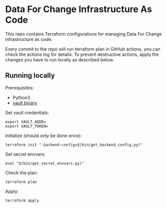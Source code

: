 # Data For Change Infrastructure As Code

This repo contains Terraform configurations for managing Data For Change infrastructure as code.

Every commit to the repo will run terraform plan in GitHub actions, you can check the actions log for details.
To prevent destructive actions, apply the changes you have to run locally as described below.

## Running locally

Prerequisites:

* Python3
* [vault binary](https://www.vaultproject.io/downloads)

Set vault credentials:

```
export VAULT_ADDR=
export VAULT_TOKEN=
```

Initialize (should only be done once):

```
terraform init "-backend-config=$(bin/get_backend_config.py)"
```

Set secret envvars:

```
eval "$(bin/get_secret_envvars.py)"
```

Check the plan:

```
terraform plan
```

Apply:

```
terraform apply
```
